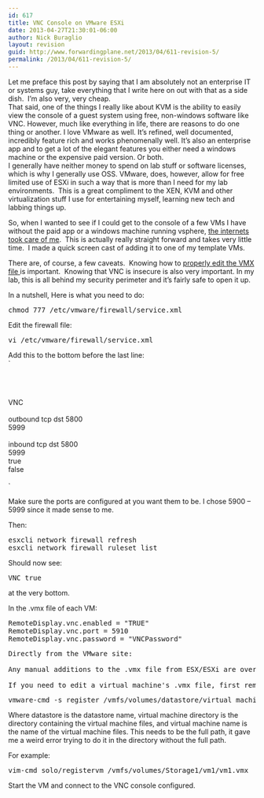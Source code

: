 ```yaml
---
id: 617
title: VNC Console on VMware ESXi
date: 2013-04-27T21:30:01-06:00
author: Nick Buraglio
layout: revision
guid: http://www.forwardingplane.net/2013/04/611-revision-5/
permalink: /2013/04/611-revision-5/
---
```

Let me preface this post by saying that I am absolutely not an enterprise IT or systems guy, take everything that I write here on out with that as a side dish.  I&#8217;m also very, very cheap.  
That said, one of the things I really like about KVM is the ability to easily view the console of a guest system using free, non-windows software like VNC. However, much like everything in life, there are reasons to do one thing or another. I love VMware as well. It&#8217;s refined, well documented, incredibly feature rich and works phenomenally well. It&#8217;s also an enterprise app and to get a lot of the elegant features you either need a windows machine or the expensive paid version. Or both.  
I generally have neither money to spend on lab stuff or software licenses, which is why I generally use OSS. VMware, does, however, allow for free limited use of ESXi in such a way that is more than I need for my lab environments.  This is a great compliment to the XEN, KVM and other virtualization stuff I use for entertaining myself, learning new tech and labbing things up.

So, when I wanted to see if I could get to the console of a few VMs I have without the paid app or a windows machine running vsphere, <a href="http://t3chnot3s.blogspot.com/2012/03/how-to-enable-vnc-access-to-vms-on.html" target="_blank">the internets took care of me</a>.  This is actually really straight forward and takes very little time.  I made a quick screen cast of adding it to one of my template VMs.



There are, of course, a few caveats.  Knowing how to <a href="http://kb.vmware.com/selfservice/microsites/search.do?language=en_US&cmd=displayKC&externalId=1714" target="_blank">properly edit the VMX file </a>is important.  Knowing that VNC is insecure is also very important. In my lab, this is all behind my security perimeter and it&#8217;s fairly safe to open it up.

In a nutshell, Here is what you need to do:

<pre>chmod 777 /etc/vmware/firewall/service.xml</pre>

Edit the firewall file:

<pre>vi /etc/vmware/firewall/service.xml</pre>

Add this to the bottom before the last line:  
`<br />
<!-- VNC --><br />
  <service id="0033"><br />
    <id>VNC</id><br />
    <rule id='0000'><br />
        <direction>outbound</direction>
        <protocol>tcp</protocol>
        <porttype>dst</porttype>
        <port>
           <begin>5800</begin><br />
           <end>5999</end>
        </port>
     </rule><br />
     <rule id='0001'><br />
        <direction>inbound</direction>
        <protocol>tcp</protocol>
        <porttype>dst</porttype>
        <port>
           <begin>5800</begin><br />
           <end>5999</end>
        </port>
     </rule><br />
     <enabled>true</enabled><br />
     <required>false</required><br />
  </service><br />
` 

Make sure the ports are configured at you want them to be. I chose 5900 &#8211; 5999 since it made sense to me.

Then:

<pre>esxcli network firewall refresh
esxcli network firewall ruleset list</pre>

Should now see:

<pre>VNC true</pre>

at the very bottom.

In the .vmx file of each VM:

<pre>RemoteDisplay.vnc.enabled = "TRUE"
RemoteDisplay.vnc.port = 5910
RemoteDisplay.vnc.password = "VNCPassword"</pre>

<pre>Directly from the VMware site:

Any manual additions to the .vmx file from ESX/ESXi are overwritten by the entries stored in the vCenter Server database.

If you need to edit a virtual machine's .vmx file, first remove it from vCenter Server's inventory (right-click it and choose Remove from Inventory). After you edit it, register the virtual machine again from the ESX command line.</pre>

<pre>vmware-cmd -s register /vmfs/volumes/datastore/virtual machine directory/virtual machine name.vmx</pre>

Where datastore is the datastore name, virtual machine directory is the directory containing the virtual machine files, and virtual machine name is the name of the virtual machine files. This needs to be the full path, it gave me a weird error trying to do it in the directory without the full path.

For example:

<pre>vim-cmd solo/registervm /vmfs/volumes/Storage1/vm1/vm1.vmx</pre>

Start the VM and connect to the VNC console configured.